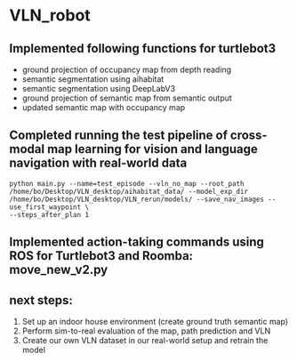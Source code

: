 # VLN_robot
## Implemented following functions for turtlebot3
* ground projection of occupancy map from depth reading
* semantic segmentation using aihabitat
* semantic segmentation using DeepLabV3
* ground projection of semantic map from semantic output
* updated semantic map with occupancy map

## Completed running the test pipeline of cross-modal map learning for vision and language navigation with real-world data
```
python main.py --name=test_episode --vln_no_map --root_path /home/bo/Desktop/VLN_desktop/aihabitat_data/ --model_exp_dir /home/bo/Desktop/VLN_desktop/VLN_rerun/models/ --save_nav_images --use_first_waypoint \
--steps_after_plan 1
```
## Implemented action-taking commands using ROS for Turtlebot3 and Roomba: move_new_v2.py

## next steps:
1. Set up an indoor house environment (create ground truth semantic map)
2. Perform sim-to-real evaluation of the map, path prediction and VLN
3. Create our own VLN dataset in our real-world setup and retrain the model
